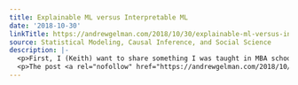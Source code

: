 ```yaml
---
title: Explainable ML versus Interpretable ML
date: '2018-10-30'
linkTitle: https://andrewgelman.com/2018/10/30/explainable-ml-versus-interpretable-ml/
source: Statistical Modeling, Causal Inference, and Social Science
description: |-
  <p>First, I (Keith) want to share something I was taught in MBA school &#8211;  all new (and old but still promoted) technologies exaggerate their benefits, are overly dismissive of difficulties, underestimate the true costs and fail to anticipate how older (less promoted) technologies can adapt and offer similar and/or even better benefits and/or with less [&#8230;]</p>
  <p>The post <a rel="nofollow" href="https://andrewgelman.com/2018/10/30/explainable-ml-versus-interpretable-ml/">Explainable M
---
```

